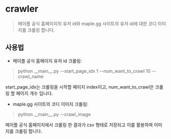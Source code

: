 # crawler
> 메이플 공식 홈페이지의 유저 id와 maple.gg 사이트의 유저 id에 대한 코디 이미지를 크롤링 합니다.



## 사용법


- 메이플 공식 홈페이지 유저 id 크롤링:
> python \_\_main\_\_.py --start_page_idx 1 --num_want_to_crawl 10 --crawl_name

start_page_idx는 크롤링을 시작할 페이지 index이고, num_want_to_crawl은 크롤링 할 페이지 개수 입니다.

- maple.gg 사이트의 코디 이미지 크롤링:
> python \_\_main\_\_.py --crawl_image

메이플 공식 홈페이지에서 크롤링 한 결과가 csv 형태로 저장되고 이를 활용하여 이미지를 크롤링 합니다.


